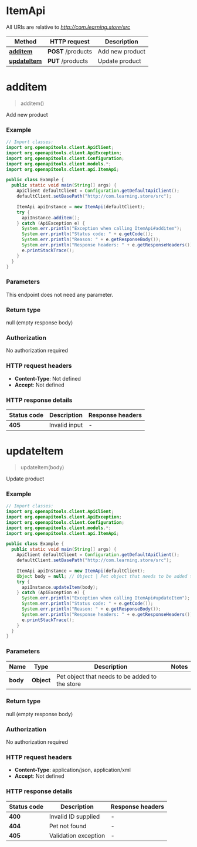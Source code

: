# ItemApi

All URIs are relative to *http://com.learning.store/src*

Method | HTTP request | Description
------------- | ------------- | -------------
[**additem**](ItemApi.md#additem) | **POST** /products | Add new product
[**updateItem**](ItemApi.md#updateItem) | **PUT** /products | Update product


<a name="additem"></a>
# **additem**
> additem()

Add new product

### Example
```java
// Import classes:
import org.openapitools.client.ApiClient;
import org.openapitools.client.ApiException;
import org.openapitools.client.Configuration;
import org.openapitools.client.models.*;
import org.openapitools.client.api.ItemApi;

public class Example {
  public static void main(String[] args) {
    ApiClient defaultClient = Configuration.getDefaultApiClient();
    defaultClient.setBasePath("http://com.learning.store/src");

    ItemApi apiInstance = new ItemApi(defaultClient);
    try {
      apiInstance.additem();
    } catch (ApiException e) {
      System.err.println("Exception when calling ItemApi#additem");
      System.err.println("Status code: " + e.getCode());
      System.err.println("Reason: " + e.getResponseBody());
      System.err.println("Response headers: " + e.getResponseHeaders());
      e.printStackTrace();
    }
  }
}
```

### Parameters
This endpoint does not need any parameter.

### Return type

null (empty response body)

### Authorization

No authorization required

### HTTP request headers

 - **Content-Type**: Not defined
 - **Accept**: Not defined

### HTTP response details
| Status code | Description | Response headers |
|-------------|-------------|------------------|
**405** | Invalid input |  -  |

<a name="updateItem"></a>
# **updateItem**
> updateItem(body)

Update product

### Example
```java
// Import classes:
import org.openapitools.client.ApiClient;
import org.openapitools.client.ApiException;
import org.openapitools.client.Configuration;
import org.openapitools.client.models.*;
import org.openapitools.client.api.ItemApi;

public class Example {
  public static void main(String[] args) {
    ApiClient defaultClient = Configuration.getDefaultApiClient();
    defaultClient.setBasePath("http://com.learning.store/src");

    ItemApi apiInstance = new ItemApi(defaultClient);
    Object body = null; // Object | Pet object that needs to be added to the store
    try {
      apiInstance.updateItem(body);
    } catch (ApiException e) {
      System.err.println("Exception when calling ItemApi#updateItem");
      System.err.println("Status code: " + e.getCode());
      System.err.println("Reason: " + e.getResponseBody());
      System.err.println("Response headers: " + e.getResponseHeaders());
      e.printStackTrace();
    }
  }
}
```

### Parameters

Name | Type | Description  | Notes
------------- | ------------- | ------------- | -------------
 **body** | **Object**| Pet object that needs to be added to the store |

### Return type

null (empty response body)

### Authorization

No authorization required

### HTTP request headers

 - **Content-Type**: application/json, application/xml
 - **Accept**: Not defined

### HTTP response details
| Status code | Description | Response headers |
|-------------|-------------|------------------|
**400** | Invalid ID supplied |  -  |
**404** | Pet not found |  -  |
**405** | Validation exception |  -  |

